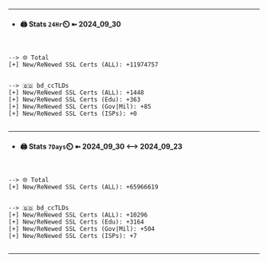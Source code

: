 

---
- #### 🖨️ **Stats** `24Hr`⏲️ ➼ 2024_09_30
```console


--> 🌐 Total
[+] New/ReNewed SSL Certs (ALL): +11974757


--> 🇧🇩 bd_ccTLDs
[+] New/ReNewed SSL Certs (ALL): +1448
[+] New/ReNewed SSL Certs (Edu): +363
[+] New/ReNewed SSL Certs (Gov|Mil): +85
[+] New/ReNewed SSL Certs (ISPs): +0


```

---
- #### 🖨️ **Stats** `7Days`⏲️ ➼ 2024_09_30 <--> 2024_09_23
```console


--> 🌐 Total
[+] New/ReNewed SSL Certs (ALL): +65966619


--> 🇧🇩 bd_ccTLDs
[+] New/ReNewed SSL Certs (ALL): +10296
[+] New/ReNewed SSL Certs (Edu): +3164
[+] New/ReNewed SSL Certs (Gov|Mil): +504
[+] New/ReNewed SSL Certs (ISPs): +7


```

---

